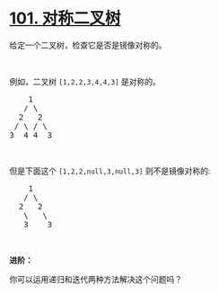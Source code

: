 # [101. 对称二叉树](https://leetcode-cn.com/problems/symmetric-tree/)

<p>给定一个二叉树，检查它是否是镜像对称的。</p>

<p>&nbsp;</p>

<p>例如，二叉树&nbsp;<code>[1,2,2,3,4,4,3]</code> 是对称的。</p>

<pre>    1
   / \
  2   2
 / \ / \
3  4 4  3
</pre>

<p>&nbsp;</p>

<p>但是下面这个&nbsp;<code>[1,2,2,null,3,null,3]</code> 则不是镜像对称的:</p>

<pre>    1
   / \
  2   2
   \   \
   3    3
</pre>

<p>&nbsp;</p>

<p><strong>进阶：</strong></p>

<p>你可以运用递归和迭代两种方法解决这个问题吗？</p>
